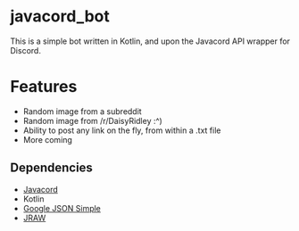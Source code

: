 # javacord_bot
This is a simple bot written in Kotlin, and upon the Javacord API wrapper for Discord.


# Features
- Random image from a subreddit
- Random image from /r/DaisyRidley :^)
- Ability to post any link on the fly, from within a .txt file
- More coming

## Dependencies
- [Javacord](https://github.com/BtoBastian/Javacord) 
- Kotlin
- [Google JSON Simple](https://code.google.com/archive/p/json-simple/)
- [JRAW](https://github.com/thatJavaNerd/JRAW)
